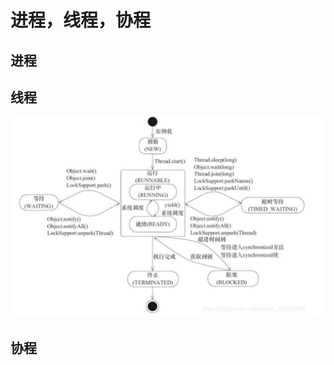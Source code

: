 # 进程，线程，协程

## 进程


## 线程

![线程状态转换-《java并发编程艺术》](./res/thread-status.png "线程状态转换-《java并发编程艺术》")


## 协程
